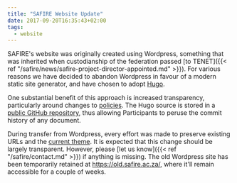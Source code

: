 ```yaml
---
title: "SAFIRE Website Update"
date: 2017-09-20T16:35:43+02:00
tags:
  - website
---
```


SAFIRE's website was originally created using Wordpress, something that was inherited when custodianship of the federation passed [to TENET]({{< ref "/safire/news/safire-project-director-appointed.md" >}}). For various reasons we have decided to abandon Wordpress in favour of a modern static site generator, and have chosen to adopt [Hugo](https://gohugo.io/).

One substantial benefit of this approach is increased transparency, particularly around changes to [policies](/safire/policies/). The Hugo source is
stored in a [public GitHub repository](https://github.com/safire-ac-za/safire-ac-za.github.io), thus allowing Participants to peruse the commit history of any document.

During transfer from Wordpress, every effort was made to preserve existing URLs and the [current theme](https://github.com/safire-ac-za/safire-ac-za.github.io/tree/master/themes). It is expected that this change should be largely transparent. However, please [let us know]({{< ref "/safire/contact.md" >}}) if anything is missing. The old Wordpress site has been temporarily retained at <https://old.safire.ac.za/>, where it'll remain accessible for a couple of weeks.
